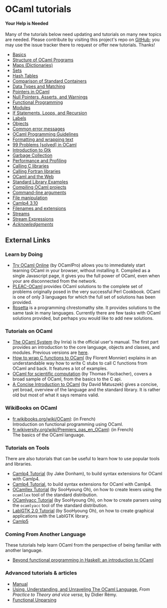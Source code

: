 <!-- ((! set title OCaml Tutorials !)) ((! set learn !)) -->

# OCaml tutorials

####  Your Help is Needed
Many of the tutorials below need updating and tutorials on many new
topics are needed. Please contribute by visiting this project's repo on
[GitHub](https://github.com/ocaml/ocaml.org); you may use the issue
tracker there to request or offer new tutorials. Thanks!

* [Basics](basics.html)
* [Structure of OCaml Programs](structure_of_ocaml_programs.html)
* [Maps (Dictionaries)](map.html)
* [Sets](set.html)
* [Hash Tables](hashtbl.html)
* [Comparison of Standard
 Containers](comparison_of_standard_containers.html)
* [Data Types and Matching](data_types_and_matching.html)
* [Pointers in OCaml](pointers.html)
* [Null Pointers, Asserts, and
 Warnings](null_pointers_asserts_and_warnings.html)
* [Functional Programming](functional_programming.html)
* [Modules](modules.html)
* [If Statements, Loops, and
 Recursion](if_statements_loops_and_recursion.html)
* [Labels](labels.html)
* [Objects](objects.html)
* [Common error messages](common_error_messages.html)
* [OCaml Programming Guidelines](guidelines.html)
* [Formatting and wrapping text](format.html)
* [99 Problems [solved] in OCaml](99problems.html)
* [Introduction to Gtk](introduction_to_gtk.html)
* [Garbage Collection](garbage_collection.html)
* [Performance and Profiling](performance_and_profiling.html)
* [Calling C libraries](calling_c_libraries.html)
* [Calling Fortran libraries](calling_fortran_libraries.html)
* [OCaml and the Web](ocaml_and_the_web.html)
* [Standard Library Examples](standard_library_examples.html)
* [Compiling OCaml projects](compiling_ocaml_projects.html)
* [Command-line arguments](command-line_arguments.html)
* [File manipulation](file_manipulation.html)
* [Camlp4 3.10](camlp4_3.10.html)
* [Filenames and extensions](filenames.html)
* [Streams](streams.html)
* [Stream Expressions](stream_expressions.html)
* [<em>Acknowledgements</em>](acknowledgements.html)

## External Links
###  Learn by Doing
* [Try OCaml Online](http://try.ocamlpro.com/) (by OCamlPro) allows
 you to immediately start learning OCaml in your browser, without
 installing it. Compiled as a single Javascript page, it gives you
 the full power of OCaml, even when your are disconnected from the
 network.
* [PLEAC-OCaml](http://pleac.sourceforge.net/pleac_ocaml/) provides
 OCaml solutions to the complete set of problems originally posed in
 the very successful Perl Cookbook. OCaml is one of only 3 languages
 for which the full set of solutions has been provided.
* [Rosetta](http://rosettacode.org/wiki/Category:OCaml) is a
 programming chrestomathy site. It provides solutions to the same
 task in many languages. Currently there are few tasks with OCaml
 solutions provided, but perhaps you would like to add new solutions.

###  Tutorials on OCaml
* [The OCaml System](http://caml.inria.fr/pub/docs/manual-ocaml/) (by
 Inria) is the official user's manual. The first part provides an
 introduction to the core language, objects and classes, and modules.
 Previous versions are [here](http://caml.inria.fr/pub/docs/).
* [How to wrap C functions to
  OCaml](http://www.linux-nantes.org/~fmonnier/OCaml/ocaml-wrapping-c.html)
  (by Florent Monnier) explains in an understandable way how to write C
  stubs to call C functions from OCaml and back. It features a lot of
  examples.
* [OCaml for scientific
 computation](http://www.soton.ac.uk/~fangohr/software/ocamltutorial/)
 (by Thomas Fiscbacher), covers a broad sample of OCaml, from the
 basics to the C api.
* [A Concise Introduction to
 OCaml](http://www.csc.villanova.edu/~dmatusze/resources/ocaml/ocaml.html)
 (by David Matuszek) gives a concise, yet broad, overview of the
 language and the standard library. It is rather old but most of what
 it says remains valid.

###  WikiBooks on OCaml
* [fr.wikibooks.org/wiki/OCaml](http://fr.wikibooks.org/wiki/OCaml):
 (in French)<br />
 Introduction on functional programming using OCaml.
* [fr.wikiversity.org/wiki/Premiers_pas_en_OCaml](http://fr.wikiversity.org/wiki/Premiers_pas_en_OCaml):
 (in French)<br />
 The basics of the OCaml language.

###  Tutorials on Tools
There are also tutorials that can be useful to learn how to use popular
tools and libraries.

* [Camlp4
 Tutorial](http://ambassadortothecomputers.blogspot.com/p/reading-camlp4.html)
 (by Jake Donham), to build syntax extensions for OCaml with Camlp4.
* [Camlp4
 Tutorial](http://brion.inria.fr/gallium/index.php/Syntax_extension_tutorial),
 to build syntax extensions for OCaml with Camlp4.
* [OCamllex
 Tutorial](http://plus.kaist.ac.kr/~shoh/ocaml/ocamllex-ocamlyacc/ocamllex-tutorial/)
 (by SooHyoung Oh), on how to create lexers using the `ocamllex` tool
 of the standard distribution.
* [OCamlyacc
 Tutorial](http://plus.kaist.ac.kr/~shoh/ocaml/ocamllex-ocamlyacc/ocamlyacc-tutorial/)
 (by SooHyoung Oh), on how to create parsers using the `ocamlyacc`
 tool of the standard distribution.
* [LablGTK 2.0
 Tutorial](http://plus.kaist.ac.kr/~shoh/ocaml/lablgtk2/lablgtk2-tutorial/)
 (by SooHyoung Oh), on how to create graphical applications with the
 LablGTK library.
* [Camlp5](camlp5.html)

###  Coming From Another Language
These tutorials help learn OCaml from the perspective of being familiar
with another language.

* [Beyond functional programming in Haskell: an introduction to
 OCaml](http://www.slideshare.net/michielovereem/beyond-functional-programming-in-haskell-an-introduction-to-ocaml)

###  Advanced tutorials &amp; articles
* [Manual](http://caml.inria.fr/pub/docs/manual-ocaml/index.html)
* [Using, Understanding, and Unraveling The OCaml
 Language](http://caml.inria.fr/pub/docs/u3-ocaml/index.html), *From
 Practice to Theory and vice versa*, by Didier Rémy.
* [Functional Unparsing](http://www.brics.dk/RS/98/12/)

